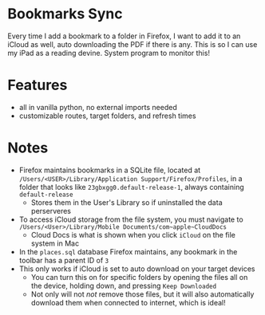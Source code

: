 # Bookmarks Sync
Every time I add a bookmark to a folder in Firefox, I want to add it to an iCloud as well, auto downloading the PDF if there is any. This is so I can use my iPad as a reading devine. System program to monitor this!

# Features
* all in vanilla python, no external imports needed
* customizable routes, target folders, and refresh times

# Notes
* Firefox maintains bookmarks in a SQLite file, located at `/Users/<USER>/Library/Application Support/Firefox/Profiles`, in a folder that looks like `23gbxgg0.default-release-1`, always containing `default-release`
    * Stores them in the User's Library so if uninstalled the data perserveres
* To access iCloud storage from the file system, you must navigate to `/Users/<User>/Library/Mobile Documents/com~apple~CloudDocs`
    * Cloud Docs is what is shown when you click `iCloud` on the file system in Mac
* In the `places.sql` database Firefox maintains, any bookmark in the toolbar has a parent ID of `3`
* This only works if iCloud is set to auto download on your target devices
    * You can turn this on for specific folders by opening the files all on the device, holding down, and pressing `Keep Downloaded`
    * Not only will not *not* remove those files, but it will also automatically download them when connected to internet, which is ideal!
